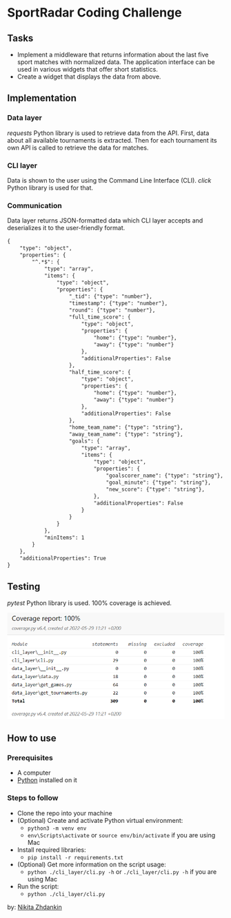 # SportRadar Coding Challenge

## Tasks

* Implement a middleware that returns information about the last five sport matches with normalized data. The application interface can be used in various widgets that offer short statistics.
* Create a widget that displays the data from above.

## Implementation

### Data layer

*requests* Python library is used to retrieve data from the API.
First, data about all available tournaments is extracted.
Then for each tournament its own API is called to retrieve the data for matches.

### CLI layer

Data is shown to the user using the Command Line Interface (CLI). *click* Python library is used for that.

### Communication

Data layer returns JSON-formatted data which CLI layer accepts and deserializes it to the user-friendly format.

```
{
    "type": "object",
    "properties": {
        "^.*$": {
            "type": "array",
            "items": {
                "type": "object",
                "properties": {
                    "_tid": {"type": "number"},
                    "timestamp": {"type": "number"},
                    "round": {"type": "number"},
                    "full_time_score": {
                        "type": "object",
                        "properties": {
                            "home": {"type": "number"},
                            "away": {"type": "number"}
                        },
                        "additionalProperties": False
                    },
                    "half_time_score": {
                        "type": "object",
                        "properties": {
                            "home": {"type": "number"},
                            "away": {"type": "number"}
                        },
                        "additionalProperties": False
                    },
                    "home_team_name": {"type": "string"},
                    "away_team_name": {"type": "string"},
                    "goals": {
                        "type": "array",
                        "items": {
                            "type": "object",
                            "properties": {
                                "goalscorer_name": {"type": "string"},
                                "goal_minute": {"type": "string"},
                                "new_score": {"type": "string"},
                            },
                            "additionalProperties": False
                        }
                    }
                }
            },
            "minItems": 1
        }
    },
    "additionalProperties": True
}
```

## Testing

*pytest* Python library is used. 100% coverage is achieved.

![](cov.png)

## How to use

### Prerequisites

* A computer
* [Python](https://www.python.org/downloads/) installed on it

### Steps to follow

* Clone the repo into your machine
* (Optional) Create and activate Python virtual environment:
  * ```python3 -m venv env```
  * ```env\Scripts\activate``` or ```source env/bin/activate``` if you are using Mac
* Install required libraries:
  * ```pip install -r requirements.txt```
* (Optional) Get more information on the script usage:
  * ```python ./cli_layer/cli.py -h``` or ```./cli_layer/cli.py -h``` if you are using Mac
* Run the script:
  * ```python ./cli_layer/cli.py```

by: [Nikita Zhdankin](https://www.linkedin.com/in/nikita-zhdankin/)
